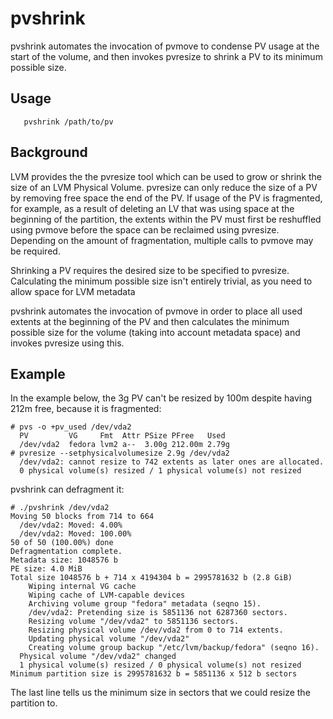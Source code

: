 # pvshrink

pvshrink automates the invocation of pvmove to condense PV usage at the start
of the volume, and then invokes pvresize to shrink a PV to its minimum possible
size.

## Usage

```
   pvshrink /path/to/pv
```  

## Background 

LVM provides the the pvresize tool which can be used to grow or shrink the size
of an LVM Physical Volume.  pvresize can only reduce the size of a PV by removing
free space the end of the PV.  If usage of the PV is
fragmented, for example, as a result of deleting an LV that was using space at
the beginning of the partition, the extents within the PV must first be
reshuffled using pvmove before the space can be reclaimed using pvresize.
Depending on the amount of fragmentation, multiple calls to pvmove may be
required.

Shrinking a PV requires the desired size to be specified to pvresize.
Calculating the minimum possible size isn't entirely trivial, as you need to
allow space for LVM metadata 

pvshrink automates the invocation of pvmove in order to place all used extents
at the beginning of the PV and then calculates the minimum possible size for
the volume (taking into account metadata space) and invokes pvresize using
this.

## Example

In the example below, the 3g PV can't be resized by 100m despite having 212m free, because it is fragmented:

```
# pvs -o +pv_used /dev/vda2 
  PV         VG     Fmt  Attr PSize PFree   Used 
  /dev/vda2  fedora lvm2 a--  3.00g 212.00m 2.79g
# pvresize --setphysicalvolumesize 2.9g /dev/vda2 
  /dev/vda2: cannot resize to 742 extents as later ones are allocated.
  0 physical volume(s) resized / 1 physical volume(s) not resized
```

pvshrink can defragment it:

```
# ./pvshrink /dev/vda2 
Moving 50 blocks from 714 to 664
  /dev/vda2: Moved: 4.00%
  /dev/vda2: Moved: 100.00%
50 of 50 (100.00%) done
Defragmentation complete.
Metadata size: 1048576 b
PE size: 4.0 MiB
Total size 1048576 b + 714 x 4194304 b = 2995781632 b (2.8 GiB)
    Wiping internal VG cache
    Wiping cache of LVM-capable devices
    Archiving volume group "fedora" metadata (seqno 15).
    /dev/vda2: Pretending size is 5851136 not 6287360 sectors.
    Resizing volume "/dev/vda2" to 5851136 sectors.
    Resizing physical volume /dev/vda2 from 0 to 714 extents.
    Updating physical volume "/dev/vda2"
    Creating volume group backup "/etc/lvm/backup/fedora" (seqno 16).
  Physical volume "/dev/vda2" changed
  1 physical volume(s) resized / 0 physical volume(s) not resized
Minimum partition size is 2995781632 b = 5851136 x 512 b sectors
```
The last line tells us the minimum size in sectors that we could resize the partition to.

   
